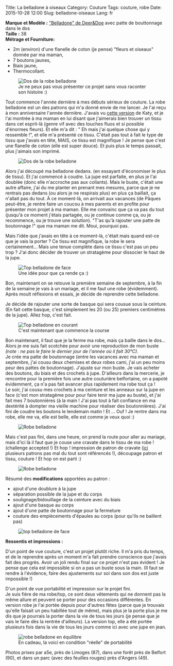 Title: La belladone à oiseaux
Category: Couture
Tags: couture, robe
Date: 2015-10-28 12:00
Slug: belladone-oiseaux
Lang: fr

**Marque et Modèle :** ["Belladone" de Deer&Doe](http://boutique.deer-and-doe.fr/robe-belladone.html) avec patte de bouttonnage dans le dos<br>
**Taille :** 38 <br>
**Métrage et Fourniture:** <br>
- 2m (environ) d'une flanelle de coton (je pense) "fleurs et oiseaux" donnée par ma maman,<br>
- 7 boutons jaunes,<br>
- Biais jaune, <br>
- Thermocollant.<br>

<figure role="group">
	<img src="/images/belladone-rouge.JPG" alt="Dos de la robe belladone">
	<figcaption>Je ne peux pas vous présenter ce projet sans vous raconter son histoire :)</figcaption>
</figure>

Tout commence l'année dernière à mes débuts sérieux de couture. La robe belladone est un des patrons qui m'a donné envie de me lancer. 
Je l'ai reçu à mon anniversaire l'année dernière.
J'avais vu [cette version](http://katyandlaney.com/2013/10/14/iris-belladone/) de Katy, et je l'ai montrée à ma maman en lui disant que j'aimerais bien trouver un tissu dans cet esprit-là (genre vif avec des touches fluos et si possible d'énormes fleurs). Et elle m'a dit : " Eh mais j'ai quelque chose qui y ressemble !", et elle m'a présenté ce tissu. 
C'était pas tout à fait le type de tissu que j'avais en tête, MAIS, ce tissu est magnifique ! Je pense que c'est une flanelle de coton (elle est super douce). Et puis plus le temps passait, plus j'aimais son imprimé. 

<figure role="group">
	<img src="/images/belladone3.JPG" alt="Dos de la robe belladone">
</figure>

Alors j'ai découpé ma belladone dedans. (en essayant d'économiser le plus de tissu). 
Et j'ai commencé à coudre. La jupe est parfaite, en plus je l'ai doublée (donc elle n'accroche pas aux collants). 
Mais le buste, c'était une autre affaire, j'ai du me planter en prenant mes mesures, parce que je ne rentrais pas dedans (ou alors je ne respirais plus) en plus ça baillait, ça n'allait pas du tout. 
À ce moment-là, on arrivait aux vacances (de Pâques peut-être, je rentre faire un coucou à mes parents et en profite pour présenter mon projet à ma maman. Elle me convainc que ça va pas du tout (jusqu'à ce moment j'étais partagée, ou je continue comme ça, ou je recommence, ou je trouve une solution). "T'as qu'à rajouter une patte de boutonnage !" que ma maman me dit. Moui, pourquoi pas. 

Mais l'idée que j'avais en tête à ce moment-là, c'était mais quand est-ce que je vais la porter ? Ce tissu est magnifique, la robe le sera certainement... Mais une tenue complète dans ce tissu c'est pas un peu trop ? 
J'ai donc décider de trouver un stratagème pour dissocier le haut de la jupe. 

<figure role="group">
	<img src="/images/belladone-top-dos.JPG" alt="Top belladone de face">
	<figcaption>Une idée pour que ça rende ça :)</figcaption>
</figure>

Bon, maintenant on se retouve la première semaine de septembre, à la fin de la semaine je vais à un mariage, et il me faut une robe (évidemment). Après moult réflexions et essais, je décide de reprendre cette belladone. 

Je décide de rajouter une sorte de basque qui sera cousue sous la ceinture. (En fait cette basque, c'est simplement les 20 (ou 25) premiers centimètres de la jupe). 
Allez hop, c'est fait. 

<figure role="group">
	<img src="/images/belladone-course.JPG" alt="Top belladone en courant">
	<figcaption>C'est maintenant que commence la course</figcaption>
</figure>

Bon maintenant, il faut que je la ferme ma robe, mais ça baille dans le dos... Alors je me suis fait scotchée pour avoir une reproduction de mon buste *(note : ne pas le faire le dernier jour de l'année où il fait 30°C)*.<br>
Je crée ma patte de boutonnage (entre les vacances avec ma maman et septembre, j'ai cousu deux chemises et deux robes cami, j'ai un peu moins peur des pattes de boutonnage). J'ajuste sur mon buste.
Je vais acheter des boutons, du biais et des crochets à jupe. D'ailleurs dans la mercerie, je rencontre pour la première fois une autre couturière belfortaine, on a papoté évidemment, ça n'a pas fait avancer plus rapidement ma robe tout ça !<br>
Le soir, j'ai cousu mes crochets à ma ceinture et les anneaux sur la jupe en face (c'est mon stratagème pour pour faire tenir ma jupe au buste), et j'ai fait mes 7 boutonnières (à la main ! J'ai pas tout à fait confiance en ma dextérité à dompter ma vieille machine pour réaliser des boutonnières).
J'ai fini de coudre les boutons le lendemain matin ! Et ... Ouf ! Je rentre dans ma robe, elle me va, elle est belle, elle est comme je veux quoi :)

<figure role="group">
	<img src="/images/belladone2.JPG" alt="Robe belladone">
</figure>

Mais c'est pas fini, dans une heure, on prend la route pour aller au mariage, mais d'ici là il faut que je couse une cravate dans le tissu de ma robe ! (challenge accepted !) Et hop ! impression de patron de cravate ([ici](https://threadtheoryblog.wordpress.com/2015/06/12/silk-tie-sewing-tutorial/) plusieurs patrons pas mal du tout sont référencés !), découpage patron et tissu, couture ! Et hop on est parti :)

<figure role="group">
	<img src="/images/belladone1.JPG" alt="Robe belladone">
</figure>

Résumé des **modifications** apportées au patron : <br>
- ajout d'une doublure à la jupe<br>
- séparation possible de la jupe et du corps<br>
- soulignage/bidouillage de la ceinture avec du biais<br>
- ajout d'une basque au corps<br>
- ajout d'une patte de boutonnage pour la fermeture<br>
- couture des empiècements d'épaules au corps (pour qu'ils ne baillent pas)<br>

<figure role="group">
	<img src="/images/belladone-top-face.JPG" alt="top belladone de face">
</figure>

**Ressentis et impressions :**

D'un point de vue couture, c'est un projet plutôt riche. Il m'a pris du temps, et de le reprendre après un moment m'a fait prendre conscience que j'avais fait des progrès. 
Avoir un joli rendu final sur ce projet n'est pas évident ! Je pense que cela est impossible si on a pas un buste sous la main. (Il faut se rendre à l'évidence, faire des ajustements sur soi dans son dos est juste impossible !)

D'un point de vue portabilité et impression sur le projet fini.<br>
Je suis fière de ma robe/top, ce sont deux vêtements qui ne donnent pas la même allure et peuvent se porter pour des occasions différentes.
En version robe je l'ai portée depuis pour d'autres fêtes (parce que je trouvais qu'elle faisait un peu habillée tout de même), mais plus je la porte plus je me dis que je pourrais la porter dans la vie de tous les jours (je pense que je vais le faire dès la rentrée d'ailleurs). 
La version top, elle a été portée plusieurs fois dans la vie de tous les jours comme ici avec une jupe en jean. 

<figure role="group">
	<img src="/images/belladone-folle.JPG" alt="robe belladone en équilibre">
	<figcaption>En cadeau, la voici en condition "réelle" de portabilité</figcaption>
</figure>

Photos prises par a5e, près de Limoges (87), dans une forêt près de Belfort (90), et dans un parc (avec des feuilles rouges) près d'Angers (49).